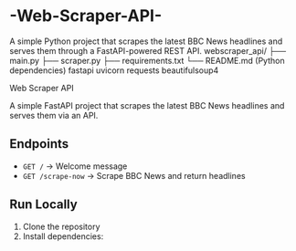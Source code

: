 # -Web-Scraper-API-
A simple Python project that scrapes the latest BBC News headlines and serves them through a FastAPI-powered REST API.
webscraper_api/
├── main.py
├── scraper.py
├── requirements.txt
└── README.md
(Python dependencies)
fastapi
uvicorn
requests
beautifulsoup4

 Web Scraper API

A simple FastAPI project that scrapes the latest BBC News headlines and serves them via an API.

## Endpoints

- `GET /` → Welcome message
- `GET /scrape-now` → Scrape BBC News and return headlines

## Run Locally

1. Clone the repository
2. Install dependencies:
